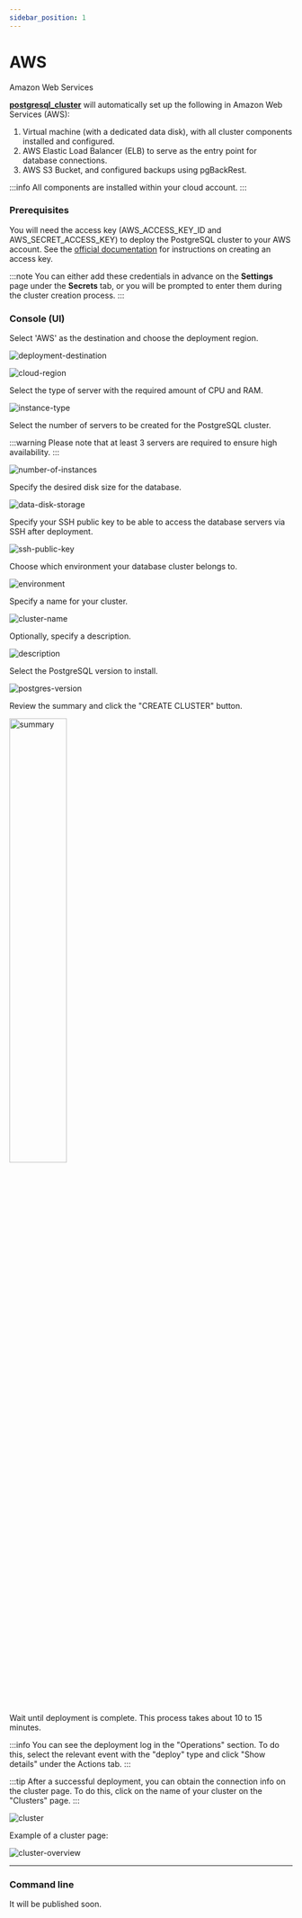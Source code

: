 ```yaml
---
sidebar_position: 1
---
```


# AWS

Amazon Web Services

**[postgresql_cluster](https://github.com/vitabaks/postgresql_cluster)** will automatically set up the following in Amazon Web Services (AWS):

1. Virtual machine (with a dedicated data disk), with all cluster components installed and configured.
2. AWS Elastic Load Balancer (ELB) to serve as the entry point for database connections.
3. AWS S3 Bucket, and configured backups using pgBackRest.

:::info
All components are installed within your cloud account.
:::

### Prerequisites

You will need the access key (AWS_ACCESS_KEY_ID and AWS_SECRET_ACCESS_KEY) to deploy the PostgreSQL cluster to your AWS account.
See the [official documentation](https://docs.aws.amazon.com/IAM/latest/UserGuide/id_credentials_access-keys.html) for instructions on creating an access key.

:::note
You can either add these credentials in advance on the **Settings** page under the **Secrets** tab, or you will be prompted to enter them during the cluster creation process.
:::

### Console (UI)

Select 'AWS' as the destination and choose the deployment region.

![deployment-destination](/img/deployment-destination-aws.png)

![cloud-region](/img/cloud-region-aws.png)

Select the type of server with the required amount of CPU and RAM.

![instance-type](/img/instance-type-aws.png)

Select the number of servers to be created for the PostgreSQL cluster.

:::warning
Please note that at least 3 servers are required to ensure high availability.
:::

![number-of-instances](/img/number-of-instances.png)

Specify the desired disk size for the database.

![data-disk-storage](/img/data-disk-storage-aws.png)

Specify your SSH public key to be able to access the database servers via SSH after deployment.

![ssh-public-key](/img/ssh-public-key.png)

Choose which environment your database cluster belongs to.

![environment](/img/environment.png)

Specify a name for your cluster.

![cluster-name](/img/cluster-name.png)

Optionally, specify a description.

![description](/img/description.png)

Select the PostgreSQL version to install.

![postgres-version](/img/postgres-version.png)

Review the summary and click the "CREATE CLUSTER" button.

<p align="left">
  <img src={require('@site/static/img/summary-aws.png').default} alt="summary" width="45%"/>
</p>

Wait until deployment is complete. This process takes about 10 to 15 minutes.

:::info
You can see the deployment log in the "Operations" section. To do this, select the relevant event with the "deploy" type and click "Show details" under the Actions tab.
:::

:::tip
After a successful deployment, you can obtain the connection info on the cluster page. To do this, click on the name of your cluster on the "Clusters" page.
:::

![сluster](/img/сluster.png)

Example of a cluster page:

![cluster-overview](/img/cluster-overview.png)

---

### Command line

It will be published soon.
